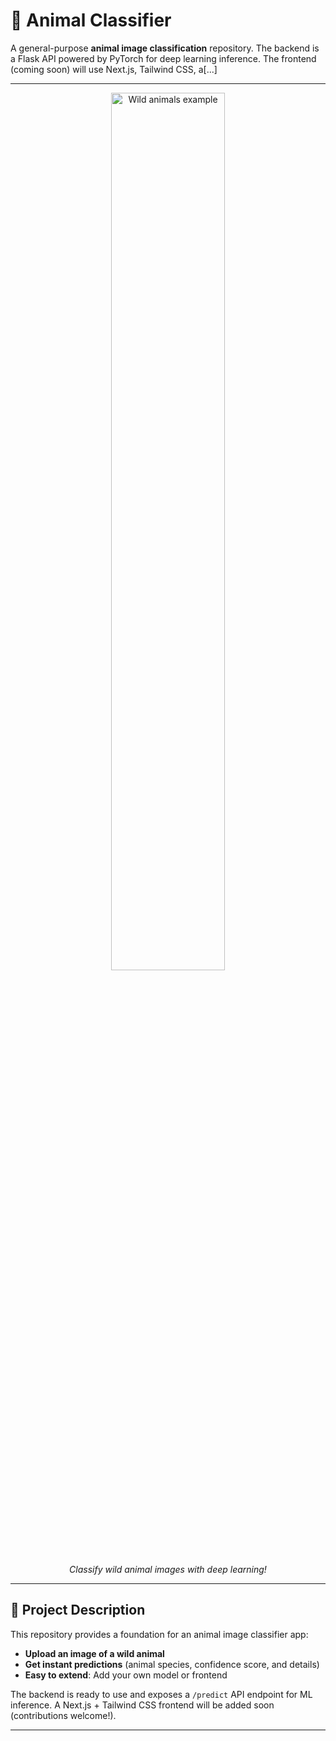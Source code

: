 # 🦁 Animal Classifier

A general-purpose **animal image classification** repository. The backend is a Flask API powered by PyTorch for deep learning inference. The frontend (coming soon) will use Next.js, Tailwind CSS, a[...]

---

<p align="center">
  <img src="https://images.unsplash.com/photo-1508672019048-805c876b67e2?auto=format&fit=crop&w=800&q=80" width="60%" alt="Wild animals example"/>
</p>
<p align="center">
  <i>Classify wild animal images with deep learning!</i>
</p>

---

## 📝 Project Description

This repository provides a foundation for an animal image classifier app:

- **Upload an image of a wild animal**
- **Get instant predictions** (animal species, confidence score, and details)
- **Easy to extend**: Add your own model or frontend

The backend is ready to use and exposes a `/predict` API endpoint for ML inference.
A Next.js + Tailwind CSS frontend will be added soon (contributions welcome!).

---
